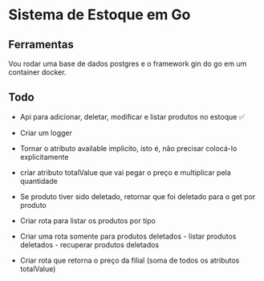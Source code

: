 # Sistema de Estoque em Go

## Ferramentas
Vou rodar uma base de dados postgres e o framework gin do go em um container docker.

## Todo
- Api para adicionar, deletar, modificar e listar produtos no estoque ✅

- Criar um logger

- Tornar o atributo available implicito, isto é, não precisar colocá-lo explicitamente

- criar atributo totalValue que vai pegar o preço e multiplicar pela quantidade

- Se produto tiver sido deletado, retornar que foi deletado para o get por produto

- Criar rota para listar os produtos por tipo

- Criar uma rota somente para produtos deletados
        - listar produtos deletados
        - recuperar produtos deletados

- Criar rota que retorna o preço da filial (soma de todos os atributos totalValue)